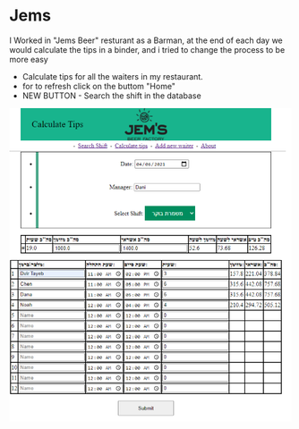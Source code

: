 # Jems
I Worked in "Jems Beer" resturant as a Barman,
at the end of each day we would calculate the tips in a binder,
and i tried to change the process to be more easy
* Calculate tips for all the waiters in my restaurant.
* for to refresh click on the buttom "Home"
* NEW BUTTON - Search the shift  in the database

![example_tips](https://github.com/dvirtayeb/Jems/blob/master/example_tips.png)

